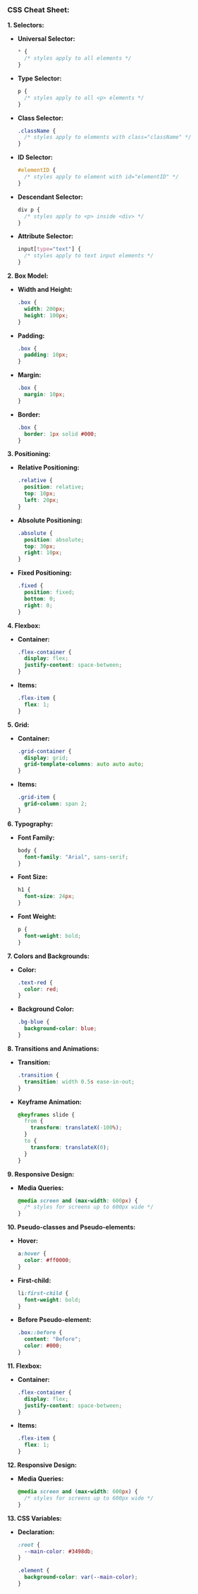 ### **CSS Cheat Sheet:**

**1. Selectors:**

   - **Universal Selector:**
     ```css
     * {
       /* styles apply to all elements */
     }
     ```
   - **Type Selector:**
     ```css
     p {
       /* styles apply to all <p> elements */
     }
     ```
   - **Class Selector:**
     ```css
     .className {
       /* styles apply to elements with class="className" */
     }
     ```
   - **ID Selector:**
     ```css
     #elementID {
       /* styles apply to element with id="elementID" */
     }
     ```
   - **Descendant Selector:**
     ```css
     div p {
       /* styles apply to <p> inside <div> */
     }
     ```
   - **Attribute Selector:**
     ```css
     input[type="text"] {
       /* styles apply to text input elements */
     }
     ```

**2. Box Model:**

   - **Width and Height:**
     ```css
     .box {
       width: 200px;
       height: 100px;
     }
     ```
   - **Padding:**
     ```css
     .box {
       padding: 10px;
     }
     ```
   - **Margin:**
     ```css
     .box {
       margin: 10px;
     }
     ```
   - **Border:**
     ```css
     .box {
       border: 1px solid #000;
     }
     ```

**3. Positioning:**

   - **Relative Positioning:**
     ```css
     .relative {
       position: relative;
       top: 10px;
       left: 20px;
     }
     ```
   - **Absolute Positioning:**
     ```css
     .absolute {
       position: absolute;
       top: 30px;
       right: 10px;
     }
     ```
   - **Fixed Positioning:**
     ```css
     .fixed {
       position: fixed;
       bottom: 0;
       right: 0;
     }
     ```

**4. Flexbox:**

   - **Container:**
     ```css
     .flex-container {
       display: flex;
       justify-content: space-between;
     }
     ```
   - **Items:**
     ```css
     .flex-item {
       flex: 1;
     }
     ```

**5. Grid:**

   - **Container:**
     ```css
     .grid-container {
       display: grid;
       grid-template-columns: auto auto auto;
     }
     ```
   - **Items:**
     ```css
     .grid-item {
       grid-column: span 2;
     }
     ```

**6. Typography:**

   - **Font Family:**
     ```css
     body {
       font-family: "Arial", sans-serif;
     }
     ```
   - **Font Size:**
     ```css
     h1 {
       font-size: 24px;
     }
     ```
   - **Font Weight:**
     ```css
     p {
       font-weight: bold;
     }
     ```

**7. Colors and Backgrounds:**

   - **Color:**
     ```css
     .text-red {
       color: red;
     }
     ```
   - **Background Color:**
     ```css
     .bg-blue {
       background-color: blue;
     }
     ```

**8. Transitions and Animations:**

   - **Transition:**
     ```css
     .transition {
       transition: width 0.5s ease-in-out;
     }
     ```
   - **Keyframe Animation:**
     ```css
     @keyframes slide {
       from {
         transform: translateX(-100%);
       }
       to {
         transform: translateX(0);
       }
     }
     ```

**9. Responsive Design:**

   - **Media Queries:**
     ```css
     @media screen and (max-width: 600px) {
       /* styles for screens up to 600px wide */
     }
     ```

**10. Pseudo-classes and Pseudo-elements:**

   - **Hover:**
     ```css
     a:hover {
       color: #ff0000;
     }
     ```
   - **First-child:**
     ```css
     li:first-child {
       font-weight: bold;
     }
     ```
   - **Before Pseudo-element:**
     ```css
     .box::before {
       content: "Before";
       color: #000;
     }
     ```

**11. Flexbox:**

   - **Container:**
     ```css
     .flex-container {
       display: flex;
       justify-content: space-between;
     }
     ```
   - **Items:**
     ```css
     .flex-item {
       flex: 1;
     }
     ```

**12. Responsive Design:**

   - **Media Queries:**
     ```css
     @media screen and (max-width: 600px) {
       /* styles for screens up to 600px wide */
     }
     ```

**13. CSS Variables:**

   - **Declaration:**
     ```css
     :root {
       --main-color: #3498db;
     }
     ```
     ```css
     .element {
       background-color: var(--main-color);
     }
     ```

